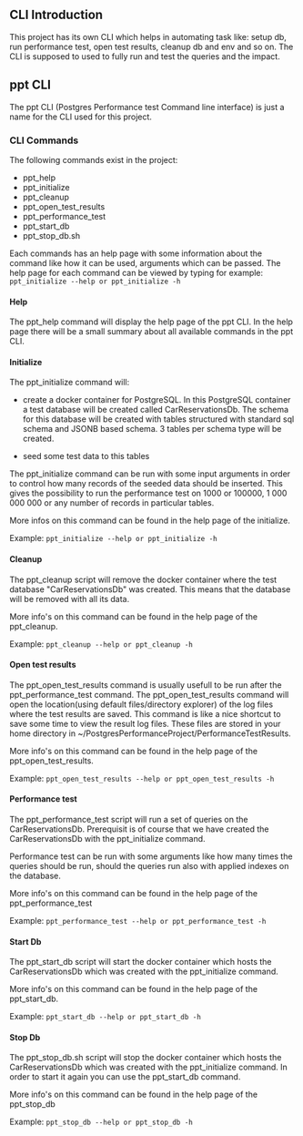 ## CLI Introduction
This project has its own CLI which helps in automating task like: setup db, run performance test, 
open test results, cleanup db and env and so on. The CLI is supposed to used to fully run and 
test the queries and the impact.

## ppt CLI
The ppt CLI (Postgres Performance test Command line interface) is just a name for the CLI used 
for this project.

### CLI Commands

The following commands exist in the project:

- ppt_help
- ppt_initialize
- ppt_cleanup
- ppt_open_test_results
- ppt_performance_test 
- ppt_start_db
- ppt_stop_db.sh

Each commands has an help page with some information about the command like how it can be 
used, arguments which can be passed. The help page for each command can be viewed by typing for 
example: `ppt_initialize --help or ppt_initialize -h`

#### Help

The ppt_help command will display the help page of the ppt CLI. In the help page there will be a small
summary about all available commands in the ppt CLI.

#### Initialize

The ppt_initialize command will: 
- create a docker container for PostgreSQL. In this PostgreSQL container a test database will be created 
    called CarReservationsDb. The schema for this database will be created with tables structured with standard sql schema and JSONB based schema. 3 tables per schema type will be created.

- seed some test data to this tables

The ppt_initialize command can be run with some input arguments in order to control how many records of the seeded data
should be inserted. This gives the possibility to run the performance test on 1000 or 100000, 1 000 000 000 or any number 
of records in particular tables.

More infos on this command can be found in the help page of the initialize.

Example: `ppt_initialize --help or ppt_initialize -h`

#### Cleanup

The ppt_cleanup script will remove the docker container where the test database "CarReservationsDb" was created.
This means that the database will be removed with all its data.

More info's on this command can be found in the help page of the ppt_cleanup.

Example: `ppt_cleanup --help or ppt_cleanup -h`

#### Open test results

The ppt_open_test_results command is usually usefull to be run after the ppt_performance_test command. The 
ppt_open_test_results command will open the location(using default files/directory explorer) of the log files where the test results are saved. This command is like a nice shortcut to save some time to view the result log files. These files
are stored in your home directory in ~/PostgresPerformanceProject/PerformanceTestResults.

More info's on this command can be found in the help page of the ppt_open_test_results.

Example: `ppt_open_test_results --help or ppt_open_test_results -h`

#### Performance test

The ppt_performance_test script will run a set of queries on the CarReservationsDb. Prerequisit is of course that
we have created the CarReservationsDb with the ppt_initialize command.

Performance test can be run with some arguments like how many times the queries should be run, should the queries run
also with applied indexes on the database.

More info's on this command can be found in the help page of the ppt_performance_test

Example: `ppt_performance_test --help or ppt_performance_test -h`

#### Start Db

The ppt_start_db script will start the docker container which hosts the CarReservationsDb which was created with the ppt_initialize command.

More info's on this command can be found in the help page of the ppt_start_db.

Example: `ppt_start_db --help or ppt_start_db -h`

#### Stop Db

The ppt_stop_db.sh script will stop the docker container which hosts the CarReservationsDb which was created with the ppt_initialize command. In order to start it again you can use the ppt_start_db command.

More info's on this command can be found in the help page of the ppt_stop_db

Example: `ppt_stop_db --help or ppt_stop_db -h`
